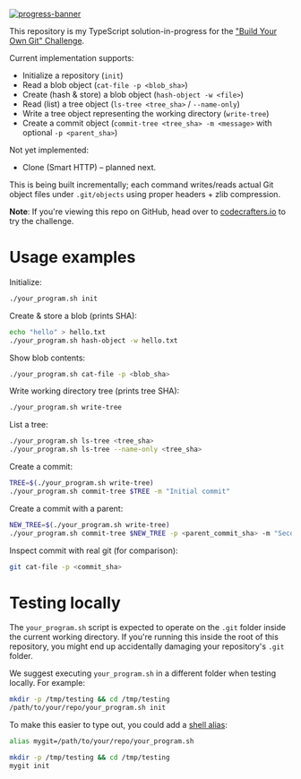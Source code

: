 [![progress-banner](https://backend.codecrafters.io/progress/git/63fd1b62-cb46-4088-9050-e197afa2a069)](https://app.codecrafters.io/users/codecrafters-bot?r=2qF)

This repository is my TypeScript solution-in-progress for the
["Build Your Own Git" Challenge](https://codecrafters.io/challenges/git).

Current implementation supports:

* Initialize a repository (`init`)
* Read a blob object (`cat-file -p <blob_sha>`)
* Create (hash & store) a blob object (`hash-object -w <file>`)
* Read (list) a tree object (`ls-tree <tree_sha>` / `--name-only`)
* Write a tree object representing the working directory (`write-tree`)
* Create a commit object (`commit-tree <tree_sha> -m <message>` with optional `-p <parent_sha>`)

Not yet implemented:

* Clone (Smart HTTP) – planned next.

This is being built incrementally; each command writes/reads actual Git object
files under `.git/objects` using proper headers + zlib compression.

**Note**: If you're viewing this repo on GitHub, head over to
[codecrafters.io](https://codecrafters.io) to try the challenge.

# Usage examples

Initialize:

```sh
./your_program.sh init
```

Create & store a blob (prints SHA):

```sh
echo "hello" > hello.txt
./your_program.sh hash-object -w hello.txt
```

Show blob contents:

```sh
./your_program.sh cat-file -p <blob_sha>
```

Write working directory tree (prints tree SHA):

```sh
./your_program.sh write-tree
```

List a tree:

```sh
./your_program.sh ls-tree <tree_sha>
./your_program.sh ls-tree --name-only <tree_sha>
```

Create a commit:

```sh
TREE=$(./your_program.sh write-tree)
./your_program.sh commit-tree $TREE -m "Initial commit"
```

Create a commit with a parent:

```sh
NEW_TREE=$(./your_program.sh write-tree)
./your_program.sh commit-tree $NEW_TREE -p <parent_commit_sha> -m "Second commit"
```

Inspect commit with real git (for comparison):

```sh
git cat-file -p <commit_sha>
```

# Testing locally

The `your_program.sh` script is expected to operate on the `.git` folder inside
the current working directory. If you're running this inside the root of this
repository, you might end up accidentally damaging your repository's `.git`
folder.

We suggest executing `your_program.sh` in a different folder when testing
locally. For example:

```sh
mkdir -p /tmp/testing && cd /tmp/testing
/path/to/your/repo/your_program.sh init
```

To make this easier to type out, you could add a
[shell alias](https://shapeshed.com/unix-alias/):

```sh
alias mygit=/path/to/your/repo/your_program.sh

mkdir -p /tmp/testing && cd /tmp/testing
mygit init
```
